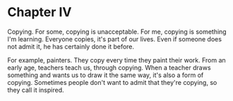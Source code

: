 # Chapter IV

Copying. For some, copying is unacceptable. For me, copying is something I'm learning. Everyone copies, it's part of our lives. Even if someone does not admit it, he has certainly done it before. 

For example, painters. They copy every time they paint their work. 
From an early age, teachers teach us, through copying. When a teacher draws something and wants us to draw it the same way, it's also a form of copying. 
Sometimes people don't want to admit that they're copying, so they call it inspired.
